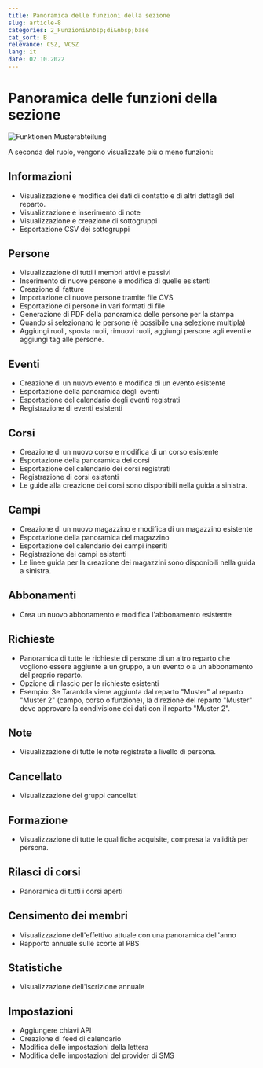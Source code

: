 ```yaml
---
title: Panoramica delle funzioni della sezione
slug: article-8
categories: 2_Funzioni&nbsp;di&nbsp;base
cat_sort: B
relevance: CSZ, VCSZ
lang: it
date: 02.10.2022
---
```


# Panoramica delle funzioni della sezione

![Funktionen Musterabteilung](/images/basicfunctions/musterabteilung_funktionen_it.jpg)

A seconda del ruolo, vengono visualizzate più o meno funzioni: 

## Informazioni
* Visualizzazione e modifica dei dati di contatto e di altri dettagli del reparto. 
* Visualizzazione e inserimento di note 
* Visualizzazione e creazione di sottogruppi 
* Esportazione CSV dei sottogruppi 

## Persone 
* Visualizzazione di tutti i membri attivi e passivi 
* Inserimento di nuove persone e modifica di quelle esistenti 
* Creazione di fatture  
* Importazione di nuove persone tramite file CVS  
* Esportazione di persone in vari formati di file  
* Generazione di PDF della panoramica delle persone per la stampa 
* Quando si selezionano le persone (è possibile una selezione multipla)
* Aggiungi ruoli, sposta ruoli, rimuovi ruoli, aggiungi persone agli eventi e aggiungi tag alle persone. 

## Eventi
* Creazione di un nuovo evento e modifica di un evento esistente 
* Esportazione della panoramica degli eventi 
* Esportazione del calendario degli eventi registrati 
* Registrazione di eventi esistenti  
 
## Corsi
* Creazione di un nuovo corso e modifica di un corso esistente 
* Esportazione della panoramica dei corsi 
* Esportazione del calendario dei corsi registrati 
* Registrazione di corsi esistenti 
* Le guide alla creazione dei corsi sono disponibili nella guida a sinistra.

## Campi
* Creazione di un nuovo magazzino e modifica di un magazzino esistente 
* Esportazione della panoramica del magazzino 
* Esportazione del calendario dei campi inseriti 
* Registrazione dei campi esistenti  
* Le linee guida per la creazione dei magazzini sono disponibili nella guida a sinistra.

## Abbonamenti
* Crea un nuovo abbonamento e modifica l'abbonamento esistente  

## Richieste
* Panoramica di tutte le richieste di persone di un altro reparto che vogliono essere aggiunte a un gruppo, a un evento o a un abbonamento del proprio reparto. 
* Opzione di rilascio per le richieste esistenti 
* Esempio: Se Tarantola viene aggiunta dal reparto "Muster" al reparto "Muster 2" (campo, corso o funzione), la direzione del reparto "Muster" deve approvare la condivisione dei dati con il reparto "Muster 2". 

## Note
* Visualizzazione di tutte le note registrate a livello di persona. 

## Cancellato
* Visualizzazione dei gruppi cancellati 

## Formazione
* Visualizzazione di tutte le qualifiche acquisite, compresa la validità per persona. 

## Rilasci di corsi
* Panoramica di tutti i corsi aperti  

## Censimento dei membri
* Visualizzazione dell'effettivo attuale con una panoramica dell'anno 
* Rapporto annuale sulle scorte al PBS 

## Statistiche
* Visualizzazione dell'iscrizione annuale 

## Impostazioni
* Aggiungere chiavi API 
* Creazione di feed di calendario 
* Modifica delle impostazioni della lettera 
* Modifica delle impostazioni del provider di SMS  
